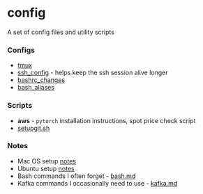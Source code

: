 # config
A set of config files and utility scripts

### Configs
* [tmux](https://github.com/hardikp/config/blob/master/tmux.conf)
* [ssh_config](https://github.com/hardikp/config/blob/master/ssh_config) - helps keep the ssh session alive longer
* [bashrc_changes](https://github.com/hardikp/config/blob/master/bashrc_changes)
* [bash_aliases](https://github.com/hardikp/config/blob/master/bash_aliases)

### Scripts
* **aws** - `pytorch` installation instructions, spot price check script
* [setupgit.sh](https://github.com/hardikp/config/blob/master/setupgit.sh)

### Notes
* Mac OS setup [notes](https://github.com/hardikp/config/blob/master/mac.md)
* Ubuntu setup [notes](https://github.com/hardikp/config/blob/master/ubuntu.md)
* Bash commands I often forget - [bash.md](https://github.com/hardikp/config/blob/master/bash.md)
* Kafka commands I occasionally need to use - [kafka.md](https://github.com/hardikp/config/blob/master/kafka.md)
